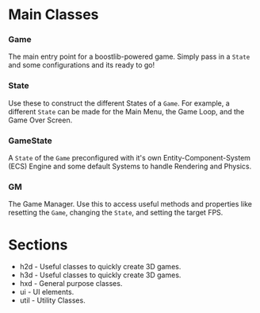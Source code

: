 # Main Classes

### Game
The main entry point for a boostlib-powered game. Simply pass in a `State` and some configurations and its ready to go!

### State
Use these to construct the different States of a `Game`. 
For example, a different `State` can be made for the Main Menu, the Game Loop, and the Game Over Screen.

### GameState
A `State` of the `Game` preconfigured with it's own Entity-Component-System (ECS) Engine and some default Systems to handle Rendering and Physics.

### GM
The Game Manager. Use this to access useful methods and properties like resetting the `Game`, changing the `State`, and setting the target FPS.

# Sections

* h2d  - Useful classes to quickly create 3D games.
* h3d  - Useful classes to quickly create 3D games.
* hxd  - General purpose classes.
* ui   - UI elements.
* util - Utility Classes.
